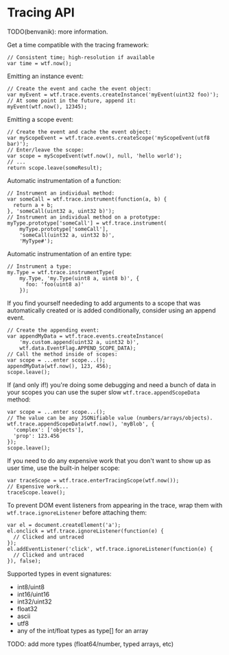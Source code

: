 # Tracing API

TODO(benvanik): more information.

Get a time compatible with the tracing framework:

    // Consistent time; high-resolution if available
    var time = wtf.now();

Emitting an instance event:

    // Create the event and cache the event object:
    var myEvent = wtf.trace.events.createInstance('myEvent(uint32 foo)');
    // At some point in the future, append it:
    myEvent(wtf.now(), 12345);

Emitting a scope event:

    // Create the event and cache the event object:
    var myScopeEvent = wtf.trace.events.createScope('myScopeEvent(utf8 bar)');
    // Enter/leave the scope:
    var scope = myScopeEvent(wtf.now(), null, 'hello world');
    // ...
    return scope.leave(someResult);

Automatic instrumentation of a function:

    // Instrument an individual method:
    var someCall = wtf.trace.instrument(function(a, b) {
      return a + b;
    }, 'someCall(uint32 a, uint32 b)');
    // Instrument an individual method on a prototype:
    myType.prototype['someCall'] = wtf.trace.instrument(
        myType.prototype['someCall'],
        'someCall(uint32 a, uint32 b)',
        'MyType#');

Automatic instrumentation of an entire type:

    // Instrument a type:
    my.Type = wtf.trace.instrumentType(
        my.Type, 'my.Type(uint8 a, uint8 b)', {
          foo: 'foo(uint8 a)'
        });

If you find yourself neededing to add arguments to a scope that was
automatically created or is added conditionally, consider using an append event.

    // Create the appending event:
    var appendMyData = wtf.trace.events.createInstance(
        'my.custom.append(uint32 a, uint32 b)',
        wtf.data.EventFlag.APPEND_SCOPE_DATA);
    // Call the method inside of scopes:
    var scope = ...enter scope...();
    appendMyData(wtf.now(), 123, 456);
    scope.leave();

If (and only if!) you're doing some debugging and need a bunch of data in your
scopes you can use the super slow `wtf.trace.appendScopeData` method:

    var scope = ...enter scope...();
    // The value can be any JSONifiable value (numbers/arrays/objects).
    wtf.trace.appendScopeData(wtf.now(), 'myBlob', {
      'complex': ['objects'],
      'prop': 123.456
    });
    scope.leave();

If you need to do any expensive work that you don't want to show up as user
time, use the built-in helper scope:

    var traceScope = wtf.trace.enterTracingScope(wtf.now());
    // Expensive work...
    traceScope.leave();

To prevent DOM event listeners from appearing in the trace, wrap them with
`wtf.trace.ignoreListener` before attaching them:

    var el = document.createElement('a');
    el.onclick = wtf.trace.ignoreListener(function(e) {
      // Clicked and untraced
    });
    el.addEventListener('click', wtf.trace.ignoreListener(function(e) {
      // Clicked and untraced
    }), false);

Supported types in event signatures:

* int8/uint8
* int16/uint16
* int32/uint32
* float32
* ascii
* utf8
* any of the int/float types as type[] for an array

TODO: add more types (float64/number, typed arrays, etc)
